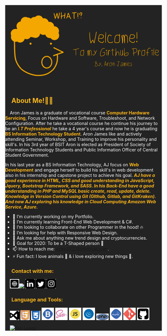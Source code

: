 <div style="background-color: #232323; color: #fff;">
<img src="image/updated-banner.png">

## <span style="color: #ffb71b; padding: 0 20px;">About Me!👨‍💻</span>
<span style="padding: 0 15px;">Aron James is a graduate of vocational course <span style="color: #ffb71b; font-weight: bold;">Computer Hardware Servicing</span>, Focus on Hardware and Software, Troubleshoot, and Network Configuration. After he take a vocational course he continue his journey to be an <span style="color: #ffb71b; font-weight: bold;">_I.T Professional_</span> he take a 4 year's course and now he is graduating <span style="color: #ffb71b; font-weight: bold;">BS Information Technology Student</span>. Aron James like and actively attending Seminar, Workshop, and Training to improve his personality and skill's. In his 3rd year of BSIT Aron is elected as President of Society of Information Technology Students and Public Information Officer of Central Student Government.

In his last year as a BS Information Technology, AJ focus on <span style="color: #ffb71b; font-weight: bold;">Web Development</span> and engage herself to build his skill's in web development also in his internship and capstone project to achieve his goal. <span style="color: #ffb71b; font-weight: bold;">_AJ have a good experience in HTML, CSS and good understanding in JavaScript, Jquery, Bootstrap Framework, and SASS. In his Back-End have a good understanding in PHP and MySQL basic create, read, update, delete. Knowledge in Version Control using Git (GIthub, Gitlab, and GitKraken). And now AJ exploring his knowledge in Cloud Computing Amazon Web Service, Azure._</span> </span>

- 🔭 I’m currently working on my Portfolio.
- 🌱 I’m currently learning Front-End Web Development & C#.
- 👯 I’m looking to collaborate on other Programmer in the hood! 🔥
- 🤔 I’m looking for help with Responsive Web Design.
- 💬 Ask me about anything new trend design and cryptocurrencies.
- 🤗 Goal for 2020: To be a T-Shaped person 🎯
- 📫 How to reach me: <ajms.072799@gmail.com>.
- ⚡ Fun fact: I love animals 🐶 & i love exploring new things 🚀.

### <span style="color: #ffb71b; font-weight: bold; padding-left: 20px">Contact with me:</span>
<span style="padding-left: 15px;">[<img src="image/iconfinder_Website_4490636.svg" width="30">](https://ajmsdlsrys-dev.netlify.app/index.html "Aron James Portfolio Site")[<image src="image/iconfinder_Rounded_Facebook_svg_5282541.svg" width="30">](https://www.facebook.com/aronjames27 "Facebook Profile") [<img src="image/iconfinder_Rounded_Linkedin2_svg_5282542.svg" width="30">](https://www.linkedin.com/in/ajmsdlsrys-dev/ "Linkedin Profile") [<img src="image/iconfinder_Rounded_Twitter5_svg_5282551.svg" width="30">](https://twitter.com/_ajmsdlsrys "Twitter Profile") [<img src="image/iconfinder_Rounded_Instagram_svg_5282544.svg" width="30">](https://www.instagram.com/_ajmsdlsrys/?hl=en "Instagram Profile") </span>

### <span style="color: #ffb71b; font-weight: bold; padding-left: 20px">Language and Tools:</span> 
<span style="padding-left: 15px"><img src="image/iconfinder_windows-visual-studio_306167.svg" alt="Visual Studio Icon" width="30"> <img src="image/iconfinder_html5_245995.svg" alt="HTML5" width="30"> <img src="image/iconfinder_badge-css-3_317756.svg" alt="css3" width="30"> <img src="image/iconfinder_Bootstrap_682700.svg" alt="bootstrap" width="40"> <img src="image/iconfinder_288_Sass_logo_4375066.svg" alt="Sass" width="40"> <img src="image/iconfinder_code-programming-javascript-software-develop-command-language_652581.svg" alt="JavaScript" width="40"> <img src="image/iconfinder_code-programming-javascript-jquery-develop-framework-language_652582.svg" alt="jquery" width="40"> <img src="image/iconfinder_php-logo_1012812.svg" alt="PHP" width="40"> <img src="image/iconfinder_my_sql_682683.svg" alt="MySql" width="40"> <img src="image/iconfinder_social_media_social_media_logo_git_2993773.svg" alt="Git" width="40"> <img src="image/iconfinder_github-square_1608907.svg" alt="Github" width="40"></span>

<span style="padding: 15px 15px">[![Top Langs](https://github-readme-stats.vercel.app/api/top-langs/?username=ajms072799&layout=compact)](https://github.com/anuraghazra/github-readme-stats)</span>
</div>